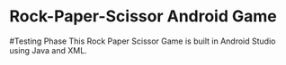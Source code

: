 # Rock-Paper-Scissor Android Game 
#Testing Phase
This Rock Paper Scissor Game is built in Android Studio using Java and XML. 
